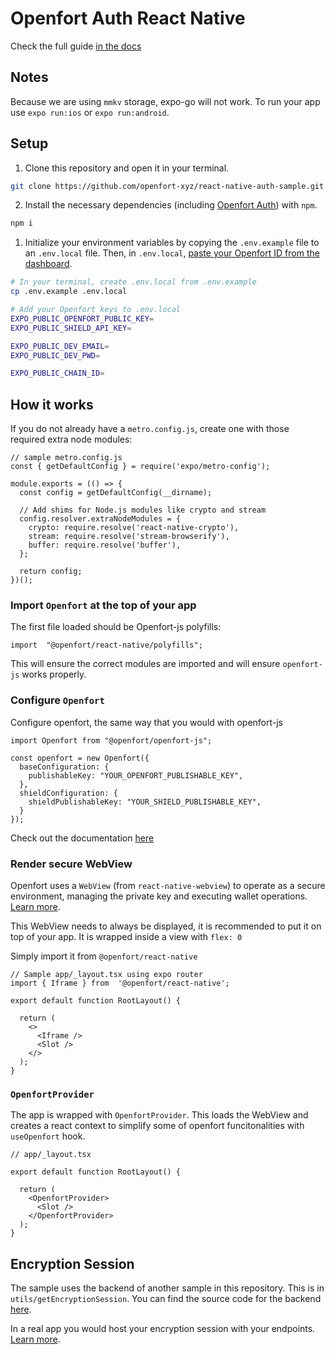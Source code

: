 
# Openfort Auth React Native

Check the full guide [in the docs](https://www.openfort.xyz/docs/guides/javascript/react-native)

## Notes
Because we are using `mmkv` storage, expo-go will not work. To run your app use `expo run:ios` or `expo run:android`.

## Setup

1. Clone this repository and open it in your terminal. 
```sh
git clone https://github.com/openfort-xyz/react-native-auth-sample.git
```

2. Install the necessary dependencies (including [Openfort Auth](https://www.npmjs.com/package/@openfort/openfort-js)) with `npm`.
```sh
npm i 
```

1. Initialize your environment variables by copying the `.env.example` file to an `.env.local` file. Then, in `.env.local`, [paste your Openfort ID from the dashboard](https://www.openfort.xyz/docs/api-keys).
```sh
# In your terminal, create .env.local from .env.example
cp .env.example .env.local

# Add your Openfort keys to .env.local
EXPO_PUBLIC_OPENFORT_PUBLIC_KEY=
EXPO_PUBLIC_SHIELD_API_KEY=

EXPO_PUBLIC_DEV_EMAIL=
EXPO_PUBLIC_DEV_PWD=

EXPO_PUBLIC_CHAIN_ID=
```


## How it works

If you do not already have a `metro.config.js`, create one with those required extra node modules:
```
// sample metro.config.js
const { getDefaultConfig } = require('expo/metro-config');

module.exports = (() => {
  const config = getDefaultConfig(__dirname);

  // Add shims for Node.js modules like crypto and stream
  config.resolver.extraNodeModules = {
    crypto: require.resolve('react-native-crypto'),
    stream: require.resolve('stream-browserify'),
    buffer: require.resolve('buffer'),
  };

  return config;
})();

```
### Import `Openfort` at the top of your app
The first file loaded should be Openfort-js polyfills: 
```
import  "@openfort/react-native/polyfills";
```
This will ensure the correct modules are imported and will ensure `openfort-js` works properly.

### Configure `Openfort`

Configure openfort, the same way that you would with openfort-js
```
import Openfort from "@openfort/openfort-js";

const openfort = new Openfort({
  baseConfiguration: {
    publishableKey: "YOUR_OPENFORT_PUBLISHABLE_KEY",
  },
  shieldConfiguration: {
    shieldPublishableKey: "YOUR_SHIELD_PUBLISHABLE_KEY",
  }
});
```
Check out the documentation [here](https://www.openfort.xyz/docs/guides/getting-started#4-import-openfort-into-your-app)

### Render secure WebView

Openfort uses a `WebView` (from `react-native-webview`) to operate as a secure environment, managing the private key and executing wallet operations. [Learn more](https://www.openfort.xyz/docs/security#embedded-self-custodial-signer).

This WebView needs to always be displayed, it is recommended to put it on top of your app. It is wrapped inside a view with `flex: 0`

Simply import it from `@openfort/react-native`

```
// Sample app/_layout.tsx using expo router
import { Iframe } from  '@openfort/react-native';

export default function RootLayout() {

  return (
    <>
      <Iframe />
      <Slot />
    </>
  );
}
```

### `OpenfortProvider`

The app is wrapped with `OpenfortProvider`. This loads the WebView and creates a react context to simplify some of openfort funcitonalities with `useOpenfort` hook.

```
// app/_layout.tsx

export default function RootLayout() {

  return (
    <OpenfortProvider>
      <Slot />
    </OpenfortProvider>
  );
}
```

## Encryption Session

The sample uses the backend of another sample in this repository. This is in `utils/getEncryptionSession`. You can find the source code for the backend [here](https://github.com/openfort-xyz/openfort-js/blob/main/examples/apps/auth-sample/src/pages/api/protected-create-encryption-session.ts).

In a real app you would host your encryption session with your endpoints. [Learn more](https://www.openfort.xyz/docs/guides/javascript/embedded-signer/recovery).
